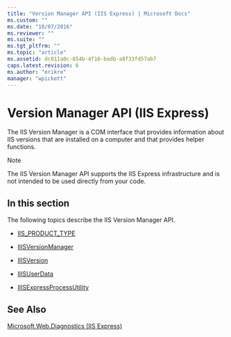 ```yaml
---
title: "Version Manager API (IIS Express) | Microsoft Docs"
ms.custom: ""
ms.date: "10/07/2016"
ms.reviewer: ""
ms.suite: ""
ms.tgt_pltfrm: ""
ms.topic: "article"
ms.assetid: dc011a0c-854b-4f10-badb-a8f33fd57ab7
caps.latest.revision: 6
ms.author: "erikre"
manager: "wpickett"
---
```

# Version Manager API (IIS Express)
The IIS Version Manager is a COM interface that provides information about IIS versions that are installed on a computer and that provides helper functions.  
  
> [!NOTE]
>  The IIS Version Manager API supports the IIS Express infrastructure and is not intended to be used directly from your code.  
  
## In this section  
 The following topics describe the IIS Version Manager API.  
  
-   [IIS_PRODUCT_TYPE](../../\extensions/express-api-reference/iis-product-type.md)  
  
-   [IIISVersionManager](../../\extensions/express-api-reference/iiisversionmanager.md)  
  
-   [IIISVersion](../../\extensions/express-api-reference/iiisversion.md)  
  
-   [IIISUserData](../../\extensions/express-api-reference/iiisuserdata.md)  
  
-   [IIISExpressProcessUtility](../../\extensions/express-api-reference/iiisexpressprocessutility.md)  
  
## See Also  
 [Microsoft.Web.Diagnostics (IIS Express)](../../\extensions/express-api-reference/microsoft-web-diagnostics-iis-express.md)